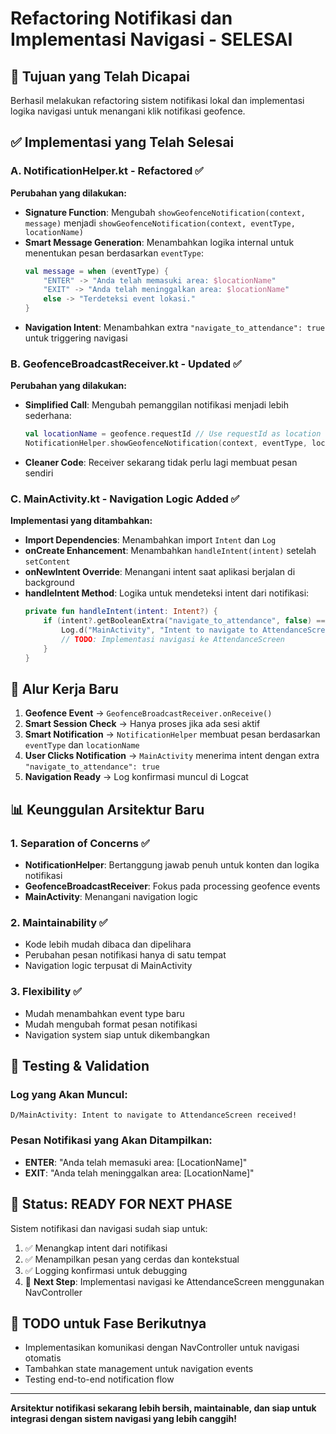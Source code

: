 # Refactoring Notifikasi dan Implementasi Navigasi - SELESAI

## 🎯 Tujuan yang Telah Dicapai

Berhasil melakukan refactoring sistem notifikasi lokal dan implementasi logika navigasi untuk menangani klik notifikasi geofence.

## ✅ Implementasi yang Telah Selesai

### A. **NotificationHelper.kt** - Refactored ✅
**Perubahan yang dilakukan:**
- **Signature Function**: Mengubah `showGeofenceNotification(context, message)` menjadi `showGeofenceNotification(context, eventType, locationName)`
- **Smart Message Generation**: Menambahkan logika internal untuk menentukan pesan berdasarkan `eventType`:
  ```kotlin
  val message = when (eventType) {
      "ENTER" -> "Anda telah memasuki area: $locationName"
      "EXIT" -> "Anda telah meninggalkan area: $locationName"
      else -> "Terdeteksi event lokasi."
  }
  ```
- **Navigation Intent**: Menambahkan extra `"navigate_to_attendance": true` untuk triggering navigasi

### B. **GeofenceBroadcastReceiver.kt** - Updated ✅
**Perubahan yang dilakukan:**
- **Simplified Call**: Mengubah pemanggilan notifikasi menjadi lebih sederhana:
  ```kotlin
  val locationName = geofence.requestId // Use requestId as location name
  NotificationHelper.showGeofenceNotification(context, eventType, locationName)
  ```
- **Cleaner Code**: Receiver sekarang tidak perlu lagi membuat pesan sendiri

### C. **MainActivity.kt** - Navigation Logic Added ✅
**Implementasi yang ditambahkan:**
- **Import Dependencies**: Menambahkan import `Intent` dan `Log`
- **onCreate Enhancement**: Menambahkan `handleIntent(intent)` setelah `setContent`
- **onNewIntent Override**: Menangani intent saat aplikasi berjalan di background
- **handleIntent Method**: Logika untuk mendeteksi intent dari notifikasi:
  ```kotlin
  private fun handleIntent(intent: Intent?) {
      if (intent?.getBooleanExtra("navigate_to_attendance", false) == true) {
          Log.d("MainActivity", "Intent to navigate to AttendanceScreen received!")
          // TODO: Implementasi navigasi ke AttendanceScreen
      }
  }
  ```

## 🔄 Alur Kerja Baru

1. **Geofence Event** → `GeofenceBroadcastReceiver.onReceive()`
2. **Smart Session Check** → Hanya proses jika ada sesi aktif
3. **Smart Notification** → `NotificationHelper` membuat pesan berdasarkan `eventType` dan `locationName`
4. **User Clicks Notification** → `MainActivity` menerima intent dengan extra `"navigate_to_attendance": true`
5. **Navigation Ready** → Log konfirmasi muncul di Logcat

## 📊 Keunggulan Arsitektur Baru

### 1. **Separation of Concerns** ✅
- **NotificationHelper**: Bertanggung jawab penuh untuk konten dan logika notifikasi
- **GeofenceBroadcastReceiver**: Fokus pada processing geofence events
- **MainActivity**: Menangani navigation logic

### 2. **Maintainability** ✅
- Kode lebih mudah dibaca dan dipelihara
- Perubahan pesan notifikasi hanya di satu tempat
- Navigation logic terpusat di MainActivity

### 3. **Flexibility** ✅
- Mudah menambahkan event type baru
- Mudah mengubah format pesan notifikasi
- Navigation system siap untuk dikembangkan

## 🧪 Testing & Validation

### Log yang Akan Muncul:
```
D/MainActivity: Intent to navigate to AttendanceScreen received!
```

### Pesan Notifikasi yang Akan Ditampilkan:
- **ENTER**: "Anda telah memasuki area: [LocationName]"
- **EXIT**: "Anda telah meninggalkan area: [LocationName]"

## 🚀 Status: READY FOR NEXT PHASE

Sistem notifikasi dan navigasi sudah siap untuk:
1. ✅ Menangkap intent dari notifikasi
2. ✅ Menampilkan pesan yang cerdas dan kontekstual
3. ✅ Logging konfirmasi untuk debugging
4. 🔄 **Next Step**: Implementasi navigasi ke AttendanceScreen menggunakan NavController

## 📝 TODO untuk Fase Berikutnya

- Implementasikan komunikasi dengan NavController untuk navigasi otomatis
- Tambahkan state management untuk navigation events
- Testing end-to-end notification flow

---

**Arsitektur notifikasi sekarang lebih bersih, maintainable, dan siap untuk integrasi dengan sistem navigasi yang lebih canggih!**
